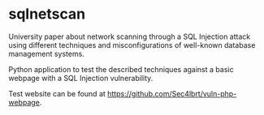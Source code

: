 # sqlnetscan

University paper about network scanning through a SQL Injection attack using different techniques and misconfigurations of well-known database management systems.

Python application to test the described techniques against a basic webpage with a SQL Injection vulnerability.

Test website can be found at https://github.com/Sec4lbrt/vuln-php-webpage.
